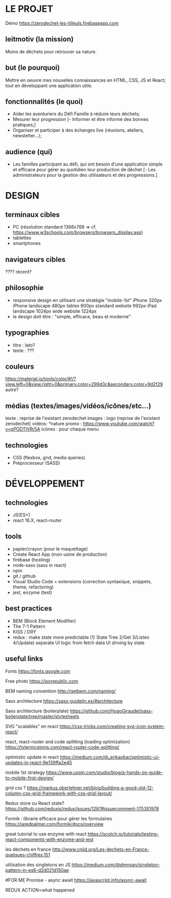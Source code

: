 # LE PROJET

Démo https://zerodechet-les-tilleuls.firebaseapp.com

## leitmotiv (la mission)
Moins de déchets pour retrouver sa nature.

## but (le pourquoi)
Mettre en oeuvre mes nouvelles connaissances en HTML, CSS, JS et React; tout en développant une application utile.

## fonctionnalités (le quoi)
- Aider les aventuriers du Défi Famille à réduire leurs déchets;
- Mesurer leur progression
[- Informer et être informé des bonnes pratiques;]
- Organiser et participer à des échanges live (réunions, ateliers, newsletter...);

## audience (qui)
- Les familles participant au défi, qui ont besoin d'une application simple et efficace pour gérer au quotidien leur production de déchet
[- Les administrateurs pour la gestion des utilisateurs et des progressions.]

# DESIGN

## terminaux cibles
- PC (résolution standard 1366x768 => cf. https://www.w3schools.com/browsers/browsers_display.asp)
- tablettes
- smartphones

## navigateurs cibles
???? récent?

## philosophie
- responsive design en utilisant une stratégie "mobile-1st"
iPhone 320px
iPhone landscape 480px
tables 600px
standard website 992px
iPad landscape 1024px
wide website 1224px
- le design doit être : "simple, efficace, beau et moderne"

## typographies
- titre : lato?
- texte : ???

## couleurs
https://material.io/tools/color/#!/?view.left=0&view.right=0&primary.color=299d3c&secondary.color=9d2f29
autre?

## médias (textes/images/vidéos/icônes/etc...)
texte : reprise de l'existant zerodechet
images : logo (reprise de l'existant zerodechet)
vidéos:
*nature promo : https://www.youtube.com/watch?v=pPODTlVRr5A
icônes : pour chaque menu

## technologies
- CSS (flexbox, grid, media queries)
- Préprocesseur (SASS)

# DÉVELOPPEMENT

## technologies
- JS(ES+)
- react 16.X, react-router

## tools
- papier/crayon (pour le maquettage)
- Create React App (mon usine de production)
- firebase (hosting)
- node-sass (sass in react)
- npm
- git / github
- Visual Studio Code + extensions (correction syntaxique, snippets, theme, refactoring)
- jest, enzyme (test)

## best practices
- BEM (Block Element Modifier)
- The 7-1 Pattern
- KISS / DRY
- redux : make state more predictable
(1/ State Tree 2/Get 3/Listen 4/Update)
separate UI logic from fetch data
UI driving by state

## useful links
Fonts
https://fonts.google.com

Free photo
https://isorepublic.com

BEM naming convention
http://getbem.com/naming/

Sass architecture
https://sass-guidelin.es/#architecture

Sass architecture (boilerplate)
https://github.com/HugoGiraudel/sass-boilerplate/tree/master/stylesheets

SVG "scalables" en react
https://css-tricks.com/creating-svg-icon-system-react/

react, react-router and code splitting (loading optimization)
https://tylermcginnis.com/react-router-code-splitting/

optimistic update in react
https://medium.com/@_erikaybar/optimistic-ui-updates-in-react-9e139ffa2e45

mobile 1st strategy
https://www.uxpin.com/studio/blog/a-hands-on-guide-to-mobile-first-design/

grid css ?
https://markus.oberlehner.net/blog/building-a-good-old-12-column-css-grid-framework-with-css-grid-layout/

Redux store ou React state?
https://github.com/reduxjs/redux/issues/1287#issuecomment-175351978

Formik : librarie efficace pour gérer les formulaires
https://jaredpalmer.com/formik/docs/overview

great tutorial to use enzyme with react
https://scotch.io/tutorials/testing-react-components-with-enzyme-and-jest

les déchets en france
http://www.cniid.org/Les-dechets-en-France-quelques-chiffres,151

utilisation des singletons en JS
https://medium.com/@dmnsgn/singleton-pattern-in-es6-d2d021d150ae

#FOR ME
Promise - async await
https://javascript.info/async-await

REDUX
ACTION=what happened